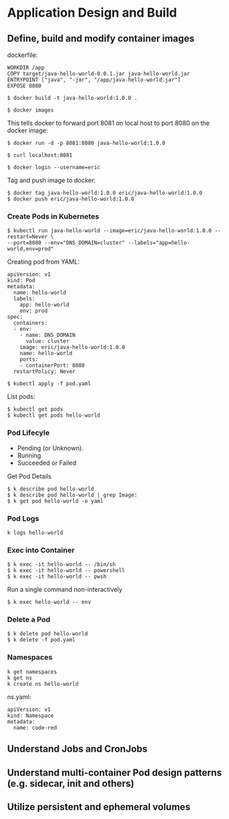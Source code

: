 # Application Design and Build


## Define, build and modify container images

dockerfile:

```FROM openjdk:11-jre-slim
WORKDIR /app
COPY target/java-hello-world-0.0.1.jar java-hello-world.jar
ENTRYPOINT ["java", "-jar", "/app/java-hello-world.jar"]
EXPOSE 8080
```

```
$ docker build -t java-hello-world:1.0.0 .
```

```
$ docker images
```

This tells docker to forward port 8081 on local host to port 8080 on the docker image:

```
$ docker run -d -p 8081:8080 java-hello-world:1.0.0
```

```
$ curl localhost:8081
```

```
$ docker login --username=eric
```

Tag and push image to docker:

```
$ docker tag java-hello-world:1.0.0 eric/java-hello-world:1.0.0
$ docker push eric/java-hello-world:1.0.0
```

### Create Pods in Kubernetes


```
$ kubectl run java-hello-world --image=eric/java-hello-world:1.0.0 --restart=Never \
--port=8080 --env="DNS_DOMAIN=cluster" --labels="app=hello-world,env=prod"
```

Creating pod from YAML:
```
apiVersion: v1
kind: Pod
metadata:
  name: hello-world
  labels: 
    app: hello-world
    env: prod
spec:
  containers:
  - env:
    - name: DNS_DOMAIN
      value: cluster
    image: eric/java-hello-world:1.0.0
    name: hello-world
    ports: 
    - containerPort: 8080
  restartPolicy: Never

```

```
$ kubectl apply -f pod.yaml
```


List pods:
```
$ kubectl get pods
$ kubectl get pods hello-world
```

### Pod Lifecyle

- Pending  (or Unknown).  
- Running
- Succeeded or Failed

Get Pod Details
```
$ k describe pod hello-world
$ k describe pod hello-world | grep Image:
$ k get pod hello-world -o yaml
```

### Pod Logs

```
k logs hello-world
```


### Exec into Container

```
$ k exec -it hello-world -- /bin/sh
$ k exec -it hello-world -- powershell
$ k exec -it hello-world -- pwsh
```

Run a single command non-interactively

```
$ k exec hello-world -- env
```

### Delete a Pod

```
$ k delete pod hello-world
$ k delete -f pod.yaml
```

### Namespaces

```
k get namespaces
k get ns
k create ns hello-world
```

ns.yaml:
```
apiVersion: v1
kind: Namespace
metadata:
  name: code-red
```

## Understand Jobs and CronJobs

## Understand multi-container Pod design patterns (e.g. sidecar, init and others)

## Utilize persistent and ephemeral volumes